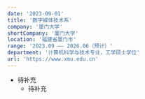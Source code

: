 ```yaml
---
date: '2023-09-01'
title: '数字媒体技术系'
company: '厦门大学'
shortCompany: '厦门大学'
location: '福建省厦门市'
range: '2023.09 —— 2026.06（预计）'
department: '计算机科学与技术专业，工学硕士学位'
url: 'https://www.xmu.edu.cn'
---
```


- 待补充
  - 待补充
